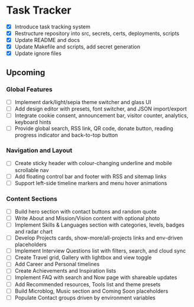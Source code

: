 # Task Tracker

- [x] Introduce task tracking system
- [x] Restructure repository into src, secrets, certs, deployments, scripts
- [x] Update README and docs
- [x] Update Makefile and scripts, add secret generation
- [x] Update ignore files

## Upcoming

### Global Features
- [ ] Implement dark/light/sepia theme switcher and glass UI
- [ ] Add design editor with presets, font switcher, and JSON import/export
- [ ] Integrate cookie consent, announcement bar, visitor counter, analytics, keyboard hints
- [ ] Provide global search, RSS link, QR code, donate button, reading progress indicator and back-to-top button

### Navigation and Layout
- [ ] Create sticky header with colour-changing underline and mobile scrollable nav
- [ ] Add floating control bar and footer with RSS and sitemap links
- [ ] Support left-side timeline markers and menu hover animations

### Content Sections
- [ ] Build hero section with contact buttons and random quote
- [ ] Write About and Mission/Vision content with optional photo
- [ ] Implement Skills & Languages section with categories, levels, badges and radar chart
- [ ] Develop Projects cards, show-more/all-projects links and env-driven placeholders
- [ ] Implement Interview Questions list with filters, search, and cloud sync
- [ ] Create Travel grid, Gallery with lightbox and view toggle
- [ ] Add Career and Personal timelines
- [ ] Create Achievements and Inspiration lists
- [ ] Implement FAQ with search and Now page with shareable updates
- [ ] Add Recommended resources, Tools list and theme presets
- [ ] Build Microblog, Music section and Coming Soon placeholders
- [ ] Populate Contact groups driven by environment variables
